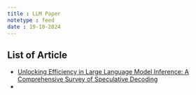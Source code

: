```yaml
---
title : LLM Paper
notetype : feed
date : 19-10-2024
---
```


## List of Article
- [Unlocking Efficiency in Large Language Model Inference:
A Comprehensive Survey of Speculative Decoding](https://github.com/hemingkx/SpeculativeDecodingPapers)
- 